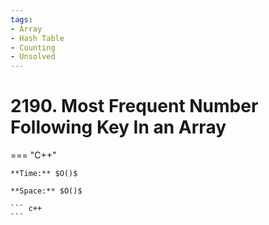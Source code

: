 ```yaml
---
tags:
- Array
- Hash Table
- Counting
- Unsolved
---
```



# 2190. Most Frequent Number Following Key In an Array

=== "C++"

    **Time:** $O()$

    **Space:** $O()$

    ``` c++
    ```